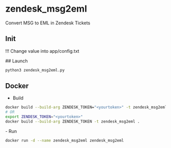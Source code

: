 # zendesk_msg2eml
Convert MSG to EML in Zendesk Tickets

## Init
!!! Change value into app/config.txt

## Launch
```bash
python3 zendesk_msg2eml.py
```

## Docker

- Build
```bash
docker build --build-arg ZENDESK_TOKEN="<yourtoken>" -t zendesk_msg2eml .
# OR
export ZENDESK_TOKEN="<yourtoken>"
docker build --build-arg ZENDESK_TOKEN -t zendesk_msg2eml .
```

- Run

```bash
docker run -d --name zendesk_msg2eml zendesk_msg2eml
```
